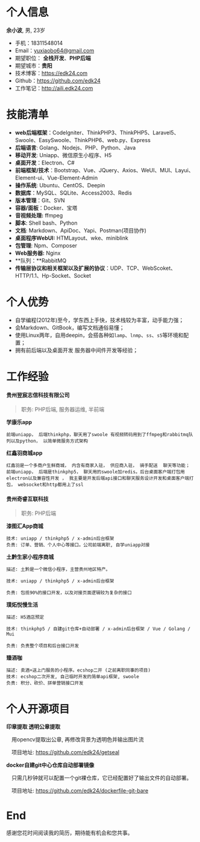 # 个人信息

**余小波**, 男, 23岁

- 手机：18311548014
- Email：yuxiaobo64@gmail.com
- 期望职位： **全栈开发**、**PHP后端**
- 期望城市：**贵阳**
- 技术博客：https://edk24.com
- Github：https://github.com/edk24
- 工作笔记：<http://aili.edk24.com>



# 技能清单

- **web后端框架**：CodeIgniter、ThinkPHP3、ThinkPHP5、Laravel5、Swoole、EasySwoole、ThinkPHP6、web.py、Express
- **后端语言**: Golang、Nodejs、PHP、Python、Java
- **移动开发**: Uniapp、微信原生小程序、H5
- **桌面开发**：Electron、C#
- **前端框架/技术**：Bootstrap、Vue、JQuery、Axios、WeUI、MUI、Layui、Element-ui、Vue-Element-Admin
- **操作系统**: Ubuntu、CentOS、Deepin
- **数据库**：MySQL、SQLite、Access2003、Redis
- **版本管理**：Git、SVN
- **容器/面板**：Docker、宝塔
- **音视频处理:** ffmpeg
- **脚本**: Shell bash、Python
- **文档**: Markdown、ApiDoc、Yapi、Postman(项目协作)
- **桌面程序WebUI:** HTMLayout、wke、miniblink
- **包管理**: Npm、Composer
- **Web服务器:** Nginx
- **队列：**RabbitMQ
- **传输层协议和相关框架以及扩展的协议**：UDP、TCP、WebScoket、HTTP/1.1、Hp-Socket、Socket



# 个人优势

- 自学编程(2012年)至今，学东西上手快，技术栈较为丰富，动手能力强；
- 会Markdown、GitBook，编写文档通俗易懂；
- 使用Linux两年，自用deepin，会搭各种如`lamp`、`lnmp`、`ss`、`s5`等环境和配置；
- 拥有前后端以及桌面开发 服务器中间件开发等经验；



# 工作经验


#### 贵州翌宸志信科技有限公司
> 职务: PHP后端, 服务器运维, 半前端



**学康乐app**

```
前端uniapp， 后端thinkphp，聊天用了swoole 有视频转码用到了ffmpeg和rabbitmq队列以及python， 以简单微服务方式架构
```

**红鑫羽商城app**

```
红鑫羽是一个多商户生鲜商城， 内含有商家入驻， 供应商入驻， 骑手配送  聊天等功能；
前端uniapp， 后端是thinkphp5， 聊天用的swoole加redis。后台桌面客户端打包用electron以及兼容性开发 ， 我主要是开发后端api接口和聊天服务设计开发和桌面客户端打包， websocket和http都用上了ssl
```





#### 贵州奇睿互联科技

> 职务: PHP后端




**漆图汇App商城**

```
技术: uniapp / thinkphp5 / x-admin后台框架
负责: 订单、营销、个人中心等接口。公司前端离职, 自学uniapp对接
```

**土黔生家小程序商城**

```
描述: 土黔是一个微信小程序，主营贵州地区特产。

技术: uniapp / thinkphp5 / x-admin后台框架

负责: 包揽90%的接口开发，以及对接页面逻辑较为复杂的接口
```


**璞炻悦慢生活**

```
描述: H5酒店预定

技术: thinkphp5 / 自建git仓库+自动部署 / x-admin后台框架 / Vue / Golang / Mui

负责: 负责整个项目和后台接口开发
```

**臻酒咖**
```
描述: 卖酒+送上门服务的小程序。ecshop二开 (之前离职同事的项目)
技术: ecshop二次开发, 自己临时开发的简单api框架, swoole
负责: 积分、砍价、拼单营销接口开发
```




# 个人开源项目

**印章提取 透明公章提取**

　用opencv提取出公章, 再修改背景为透明色并输出图片流

　项目地址: <https://github.com/edk24/getseal>
	
	

**docker自建git中心仓库自动部署镜像**

　只需几秒钟就可以配置一个git裸仓库，它已经配置好了输出文件的自动部署。

　项目地址: https://github.com/edk24/dockerfile-git-bare




# End

感谢您花时间阅读我的简历，期待能有机会和您共事。
